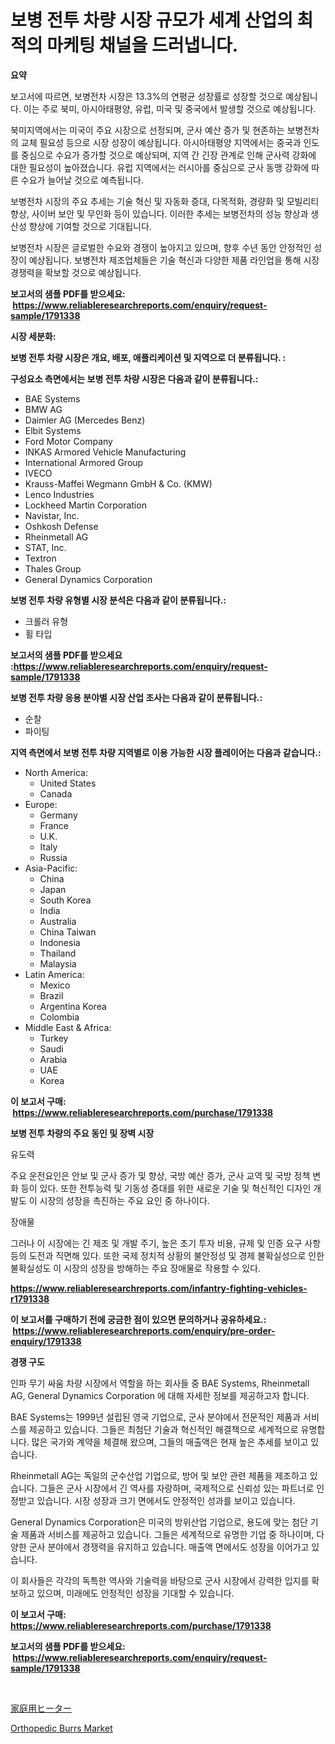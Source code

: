 <p><h1>보병 전투 차량 시장 규모가 세계 산업의 최적의 마케팅 채널을 드러냅니다.</h1></p><p><strong>요약</strong></p>
<p><p>보고서에 따르면, 보병전차 시장은 13.3%의 연평균 성장률로 성장할 것으로 예상됩니다. 이는 주로 북미, 아시아태평양, 유럽, 미국 및 중국에서 발생할 것으로 예상됩니다.</p><p>북미지역에서는 미국이 주요 시장으로 선정되며, 군사 예산 증가 및 현존하는 보병전차의 교체 필요성 등으로 시장 성장이 예상됩니다. 아시아태평양 지역에서는 중국과 인도를 중심으로 수요가 증가할 것으로 예상되며, 지역 간 긴장 관계로 인해 군사력 강화에 대한 필요성이 높아졌습니다. 유럽 지역에서는 러시아를 중심으로 군사 동맹 강화에 따른 수요가 늘어날 것으로 예측됩니다.</p><p>보병전차 시장의 주요 추세는 기술 혁신 및 자동화 증대, 다목적화, 경량화 및 모빌리티 향상, 사이버 보안 및 무인화 등이 있습니다. 이러한 추세는 보병전차의 성능 향상과 생산성 향상에 기여할 것으로 기대됩니다.</p><p>보병전차 시장은 글로벌한 수요와 경쟁이 높아지고 있으며, 향후 수년 동안 안정적인 성장이 예상됩니다. 보병전차 제조업체들은 기술 혁신과 다양한 제품 라인업을 통해 시장 경쟁력을 확보할 것으로 예상됩니다.</p></p>
<p><strong>보고서의 샘플 PDF를 받으세요: &nbsp;<a href="https://www.reliableresearchreports.com/enquiry/request-sample/1791338">https://www.reliableresearchreports.com/enquiry/request-sample/1791338</a></strong></p>
<p><strong>시장 세분화:</strong></p>
<p><strong> 보병 전투 차량 시장은 개요, 배포, 애플리케이션 및 지역으로 더 분류됩니다. :</strong></p>
<p><strong>구성요소 측면에서는 보병 전투 차량 시장은 다음과 같이 분류됩니다.:</strong></p>
<p><ul><li>BAE Systems</li><li>BMW AG</li><li>Daimler AG (Mercedes Benz)</li><li>Elbit Systems</li><li>Ford Motor Company</li><li>INKAS Armored Vehicle Manufacturing</li><li>International Armored Group</li><li>IVECO</li><li>Krauss-Maffei Wegmann GmbH & Co. (KMW)</li><li>Lenco Industries</li><li>Lockheed Martin Corporation</li><li>Navistar, Inc.</li><li>Oshkosh Defense</li><li>Rheinmetall AG</li><li>STAT, Inc.</li><li>Textron</li><li>Thales Group</li><li>General Dynamics Corporation</li></ul></p>
<p><strong> 보병 전투 차량 유형별 시장 분석은 다음과 같이 분류됩니다.:</strong></p>
<p><ul><li>크롤러 유형</li><li>휠 타입</li></ul></p>
<p><strong>보고서의 샘플 PDF를 받으세요 :<a href="https://www.reliableresearchreports.com/enquiry/request-sample/1791338">https://www.reliableresearchreports.com/enquiry/request-sample/1791338</a></strong></p>
<p><strong> 보병 전투 차량 응용 분야별 시장 산업 조사는 다음과 같이 분류됩니다.:</strong></p>
<p><ul><li>순찰</li><li>파이팅</li></ul></p>
<p><strong>지역 측면에서 보병 전투 차량 지역별로 이용 가능한 시장 플레이어는 다음과 같습니다.:</strong></p>
<p><ul>
    <li>
        North America:
        <ul>
            <li>United States</li>
            <li>Canada</li>
        </ul>
    </li>
    <li>
        Europe:
        <ul>
            <li>Germany</li>
            <li>France</li>
            <li>U.K.</li>
            <li>Italy</li>
            <li>Russia</li>
        </ul>
    </li>
    <li>
        Asia-Pacific:
        <ul>
            <li>China</li>
            <li>Japan</li>
            <li>South Korea</li>
            <li>India</li>
            <li>Australia</li>
            <li>China Taiwan</li>
            <li>Indonesia</li>
            <li>Thailand</li>
            <li>Malaysia</li>
        </ul>
    </li>
    <li>
        Latin America:
        <ul>
            <li>Mexico</li>
            <li>Brazil</li>
            <li>Argentina Korea</li>
            <li>Colombia</li>
        </ul>
    </li>
    <li>
        Middle East & Africa:
        <ul>
            <li>Turkey</li>
            <li>Saudi</li>
            <li>Arabia</li>
            <li>UAE</li>
            <li>Korea</li>
        </ul>
    </li>
    </ul></p>
<p><strong>이 보고서 구매: &nbsp;<a href="https://www.reliableresearchreports.com/purchase/1791338">https://www.reliableresearchreports.com/purchase/1791338</a></strong></p>
<p><strong>보병 전투 차량의 주요 동인 및 장벽 시장</strong></p>
<p><p>유도력</p><p>주요 운전요인은 안보 및 군사 증가 및 향상, 국방 예산 증가, 군사 교역 및 국방 정책 변화 등이 있다. 또한 전투능력 및 기동성 증대를 위한 새로운 기술 및 혁신적인 디자인 개발도 이 시장의 성장을 촉진하는 주요 요인 중 하나이다.</p><p>장애물</p><p>그러나 이 시장에는 긴 제조 및 개발 주기, 높은 초기 투자 비용, 규제 및 인증 요구 사항 등의 도전과 직면해 있다. 또한 국제 정치적 상황의 불안정성 및 경제 불확실성으로 인한 불확실성도 이 시장의 성장을 방해하는 주요 장애물로 작용할 수 있다.</p></p>
<p><strong><a href="https://www.reliableresearchreports.com/infantry-fighting-vehicles-r1791338">https://www.reliableresearchreports.com/infantry-fighting-vehicles-r1791338</a></strong></p>
<p><strong>이 보고서를 구매하기 전에 궁금한 점이 있으면 문의하거나 공유하세요.: &nbsp;<a href="https://www.reliableresearchreports.com/enquiry/pre-order-enquiry/1791338">https://www.reliableresearchreports.com/enquiry/pre-order-enquiry/1791338</a></strong></p>
<p><strong>경쟁 구도</strong></p>
<p><p>인파 무기 싸움 차량 시장에서 역할을 하는 회사들 중 BAE Systems, Rheinmetall AG, General Dynamics Corporation 에 대해 자세한 정보를 제공하고자 합니다.</p><p>BAE Systems는 1999년 설립된 영국 기업으로, 군사 분야에서 전문적인 제품과 서비스를 제공하고 있습니다. 그들은 최첨단 기술과 혁신적인 해결책으로 세계적으로 유명합니다. 많은 국가와 계약을 체결해 왔으며, 그들의 매출액은 현재 높은 추세를 보이고 있습니다.</p><p>Rheinmetall AG는 독일의 군수산업 기업으로, 방어 및 보안 관련 제품을 제조하고 있습니다. 그들은 군사 시장에서 긴 역사를 자랑하며, 국제적으로 신뢰성 있는 파트너로 인정받고 있습니다. 시장 성장과 크기 면에서도 안정적인 성과를 보이고 있습니다.</p><p>General Dynamics Corporation은 미국의 방위산업 기업으로, 용도에 맞는 첨단 기술 제품과 서비스를 제공하고 있습니다. 그들은 세계적으로 유명한 기업 중 하나이며, 다양한 군사 분야에서 경쟁력을 유지하고 있습니다. 매출액 면에서도 성장을 이어가고 있습니다.</p><p>이 회사들은 각각의 독특한 역사와 기술력을 바탕으로 군사 시장에서 강력한 입지를 확보하고 있으며, 미래에도 안정적인 성장을 기대할 수 있습니다.</p></p>
<p><strong>이 보고서 구매: &nbsp; <a href="https://www.reliableresearchreports.com/purchase/1791338">https://www.reliableresearchreports.com/purchase/1791338</a></strong></p>
<p><strong>보고서의 샘플 PDF를 받으세요: &nbsp;<a href="https://www.reliableresearchreports.com/enquiry/request-sample/1791338">https://www.reliableresearchreports.com/enquiry/request-sample/1791338</a></strong><strong></strong></p>
<p>&nbsp;</p>
<p><p><a href="https://github.com/ppmazlotr77499/Market-Research-Report-List-1/blob/main/159300724060.md">家庭用ヒーター</a></p><p><a href="https://github.com/GroverBarry/Market-Research-Report-List-4/blob/main/orthopedic-burrs-market.md">Orthopedic Burrs Market</a></p></p>